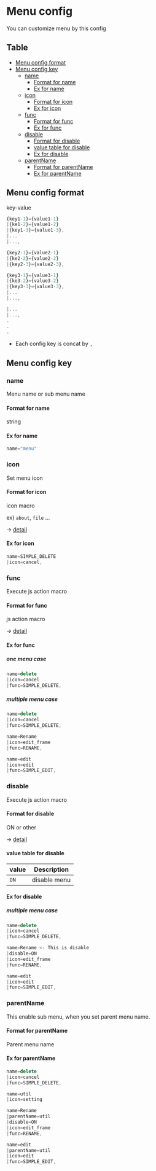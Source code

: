 # Menu config

You can customize menu by this config

Table
-----------------
<!-- vim-markdown-toc GFM -->

* [Menu config format](#menu-config-format)
* [Menu config key](#menu-config-key)
    * [name](#name)
        * [Format for name](#format-for-name)
        * [Ex for name](#ex-for-name)
    * [icon](#icon)
        * [Format for icon](#format-for-icon)
        * [Ex for icon](#ex-for-icon)
    * [func](#func)
        * [Format for func](#format-for-func)
        * [Ex for func](#ex-for-func)
    * [disable](#disable)
        * [Format for disable](#format-for-disable)
        * [value table for disable](#value-table-for-disable)
        * [Ex for disable](#ex-for-disable)
    * [parentName](#parentname)
        * [Format for parentName](#format-for-parentname)
        * [Ex for parentName](#ex-for-parentname)


## Menu config format

key-value

```js.js
{key1-1}={value1-1}
|{ke1-2}={value1-2}
|{key1-3}={value1-3},
|...
|...,

{key2-1}={value2-1}
|{ke2-2}={value2-2}
|{key2-3}={value2-3},

{key3-1}={value3-1}
|{ke3-2}={value3-2}
|{key3-3}={value3-3},
|...
|...,

|...
|...,
.
.
.
```

- Each config key is concat by `,`

## Menu config key

### name

Menu name or sub menu name

#### Format for name

string

#### Ex for name

```js.js
name="menu"
```

### icon

Set menu icon

#### Format for icon

icon macro

ex) `about`, `file` ... 

-> [detail](https://github.com/puutaro/CommandClick/blob/master/md/developer/collection/icons.md)

#### Ex for icon

```js.js
name=SIMPLE_DELETE
|icon=cancel,
```

### func

Execute js action macro

#### Format for func

js action macro

-> [detail](https://github.com/puutaro/CommandClick/blob/master/md/developer/js_action) 

#### Ex for func

##### one menu case 

```js.js
name=delete
|icon=cancel
|func=SIMPLE_DELETE,
```
##### multiple menu case

```js.js
name=delete
|icon=cancel
|func=SIMPLE_DELETE,

name=Rename
|icon=edit_frame
|func=RENAME,

name=edit
|icon=edit
|func=SIMPLE_EDIT,
```

### disable

Execute js action macro

#### Format for disable

ON or other

-> [detail](https://github.com/puutaro/CommandClick/blob/master/md/developer/js_action)

#### value table for disable

| value  | Description            | 
|--------|------------------------|
| `ON`   | disable menu           |

#### Ex for disable

##### multiple menu case

```js.js
name=delete
|icon=cancel
|func=SIMPLE_DELETE,

name=Rename <- This is disable
|disable=ON
|icon=edit_frame
|func=RENAME,

name=edit
|icon=edit
|func=SIMPLE_EDIT,
```

### parentName

This enable sub menu, when you set parent menu name.

#### Format for parentName

Parent menu name

#### Ex for parentName

```js.js
name=delete
|icon=cancel
|func=SIMPLE_DELETE,

name=util
|icon=setting

name=Rename
|parentName=util
|disable=ON
|icon=edit_frame
|func=RENAME,

name=edit
|parentName=util
|icon=edit
|func=SIMPLE_EDIT,
```
